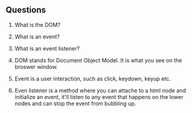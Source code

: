 ## Questions
1. What is the DOM?
2. What is an event?
2. What is an event listener?

1. DOM stands for Document Object Model. It is what you see on the broswer window.
2. Event is a user interaction, such as click, keydown, keyup etc.
3. Even listener is a method where you can attache to a html node and initialize an event, it'll listen to any event that happens on the lower nodes and can stop the event from bubbling up.